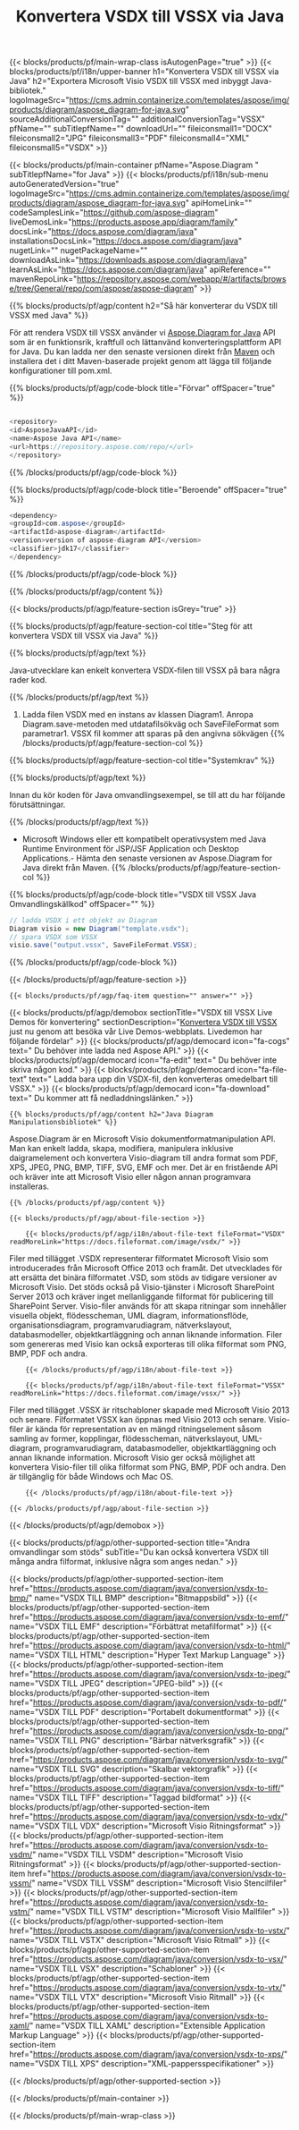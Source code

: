 ﻿---
title: Konvertera VSDX till VSSX via Java 
weight: 4010
url: /sv/java/conversion/vsdx-to-vssx/ 
description: Exempel på Java-konverteringskod för VSDX-format till VSSX-fil. Använd den här exempelkoden för att konvertera VSDX till VSSX i valfri webb- eller datorbaserad applikation Java.
---
{{< blocks/products/pf/main-wrap-class isAutogenPage="true" >}}
{{< blocks/products/pf/i18n/upper-banner h1="Konvertera VSDX till VSSX via Java" h2="Exportera Microsoft Visio VSDX till VSSX med inbyggt Java-bibliotek." logoImageSrc="https://cms.admin.containerize.com/templates/aspose/img/products/diagram/aspose_diagram-for-java.svg" sourceAdditionalConversionTag="" additionalConversionTag="VSSX" pfName="" subTitlepfName="" downloadUrl="" fileiconsmall1="DOCX" fileiconsmall2="JPG" fileiconsmall3="PDF" fileiconsmall4="XML" fileiconsmall5="VSDX" >}}

{{< blocks/products/pf/main-container pfName="Aspose.Diagram " subTitlepfName="for Java" >}}
{{< blocks/products/pf/i18n/sub-menu autoGeneratedVersion="true" logoImageSrc="https://cms.admin.containerize.com/templates/aspose/img/products/diagram/aspose_diagram-for-java.svg" apiHomeLink="" codeSamplesLink="https://github.com/aspose-diagram" liveDemosLink="https://products.aspose.app/diagram/family" docsLink="https://docs.aspose.com/diagram/java" installationsDocsLink="https://docs.aspose.com/diagram/java" nugetLink="" nugetPackageName="" downloadAsLink="https://downloads.aspose.com/diagram/java" learnAsLink="https://docs.aspose.com/diagram/java" apiReference="" mavenRepoLink="https://repository.aspose.com/webapp/#/artifacts/browse/tree/General/repo/com/aspose/aspose-diagram" >}}

{{% blocks/products/pf/agp/content h2="Så här konverterar du VSDX till VSSX med Java" %}}

 För att rendera VSDX till VSSX använder vi
 [Aspose.Diagram for Java](https://products.aspose.com/diagram/java) 
 API som är en funktionsrik, kraftfull och lättanvänd konverteringsplattform API for Java. Du kan ladda ner den senaste versionen direkt från
 [Maven](https://repository.aspose.com/webapp/#/artifacts/browse/tree/General/repo/com/aspose/aspose-diagram) 
 och installera det i ditt Maven-baserade projekt genom att lägga till följande konfigurationer till pom.xml.

{{% blocks/products/pf/agp/code-block title="Förvar" offSpacer="true" %}}

```cs

<repository>
<id>AsposeJavaAPI</id>
<name>Aspose Java API</name>
<url>https://repository.aspose.com/repo/</url>
</repository>


```

{{% /blocks/products/pf/agp/code-block %}}

{{% blocks/products/pf/agp/code-block title="Beroende" offSpacer="true" %}}

```cs
<dependency>
<groupId>com.aspose</groupId>
<artifactId>aspose-diagram</artifactId>
<version>version of aspose-diagram API</version>
<classifier>jdk17</classifier>
</dependency>


```

{{% /blocks/products/pf/agp/code-block %}}

{{% /blocks/products/pf/agp/content %}}

{{< blocks/products/pf/agp/feature-section isGrey="true" >}}

{{% blocks/products/pf/agp/feature-section-col title="Steg för att konvertera VSDX till VSSX via Java" %}}

{{% blocks/products/pf/agp/text %}}

 Java-utvecklare kan enkelt konvertera VSDX-filen till VSSX på bara några rader kod.

{{% /blocks/products/pf/agp/text %}}

1. Ladda filen VSDX med en instans av klassen Diagram1. Anropa Diagram.save-metoden med utdatafilsökväg och SaveFileFormat som parametrar1. VSSX fil kommer att sparas på den angivna sökvägen
{{% /blocks/products/pf/agp/feature-section-col %}}

{{% blocks/products/pf/agp/feature-section-col title="Systemkrav" %}}

{{% blocks/products/pf/agp/text %}}

 Innan du kör koden för Java omvandlingsexempel, se till att du har följande förutsättningar.

{{% /blocks/products/pf/agp/text %}}

- Microsoft Windows eller ett kompatibelt operativsystem med Java Runtime Environment för JSP/JSF Application och Desktop Applications.- Hämta den senaste versionen av Aspose.Diagram for Java direkt från Maven.
{{% /blocks/products/pf/agp/feature-section-col %}}

{{% blocks/products/pf/agp/code-block title="VSDX till VSSX Java Omvandlingskällkod" offSpacer="" %}}

```cs
// ladda VSDX i ett objekt av Diagram 
Diagram visio = new Diagram("template.vsdx");
// spara VSDX som VSSX 
visio.save("output.vssx", SaveFileFormat.VSSX);   


```

{{% /blocks/products/pf/agp/code-block %}}

{{< /blocks/products/pf/agp/feature-section >}}

    {{< blocks/products/pf/agp/faq-item question="" answer="" >}}
 

<!-- aboutfile Starts -->

{{< blocks/products/pf/agp/demobox sectionTitle="VSDX till VSSX Live Demos för konvertering" sectionDescription="[Konvertera VSDX till VSSX](https://products.aspose.app/diagram/conversion/vsdx-to-vssx) just nu genom att besöka vår Live Demos-webbplats. Livedemon har följande fördelar" >}}
        {{< blocks/products/pf/agp/democard icon="fa-cogs" text=" Du behöver inte ladda ned Aspose API." >}}
        {{< blocks/products/pf/agp/democard icon="fa-edit" text=" Du behöver inte skriva någon kod." >}}
        {{< blocks/products/pf/agp/democard icon="fa-file-text" text=" Ladda bara upp din VSDX-fil, den konverteras omedelbart till VSSX." >}}
        {{< blocks/products/pf/agp/democard icon="fa-download" text=" Du kommer att få nedladdningslänken." >}}

    {{% blocks/products/pf/agp/content h2="Java Diagram Manipulationsbibliotek" %}}

 Aspose.Diagram är en Microsoft Visio dokumentformatmanipulation API. Man kan enkelt ladda, skapa, modifiera, manipulera inklusive daigramelement och konvertera Visio-diagram till andra format som PDF, XPS, JPEG, PNG, BMP, TIFF, SVG, EMF och mer. Det är en fristående API och kräver inte att Microsoft Visio eller någon annan programvara installeras.  



    {{% /blocks/products/pf/agp/content %}}

    {{< blocks/products/pf/agp/about-file-section >}}

        {{< blocks/products/pf/agp/i18n/about-file-text fileFormat="VSDX" readMoreLink="https://docs.fileformat.com/image/vsdx/" >}}

Filer med tillägget .VSDX representerar filformatet Microsoft Visio som introducerades från Microsoft Office 2013 och framåt. Det utvecklades för att ersätta det binära filformatet .VSD, som stöds av tidigare versioner av Microsoft Visio. Det stöds också på Visio-tjänster i Microsoft SharePoint Server 2013 och kräver inget mellanliggande filformat för publicering till SharePoint Server. Visio-filer används för att skapa ritningar som innehåller visuella objekt, flödesscheman, UML diagram, informationsflöde, organisationsdiagram, programvarudiagram, nätverkslayout, databasmodeller, objektkartläggning och annan liknande information. Filer som genereras med Visio kan också exporteras till olika filformat som PNG, BMP, PDF och andra.


        {{< /blocks/products/pf/agp/i18n/about-file-text >}}

        {{< blocks/products/pf/agp/i18n/about-file-text fileFormat="VSSX" readMoreLink="https://docs.fileformat.com/image/vssx/" >}}

Filer med tillägget .VSSX är ritschabloner skapade med Microsoft Visio 2013 och senare. Filformatet VSSX kan öppnas med Visio 2013 och senare. Visio-filer är kända för representation av en mängd ritningselement såsom samling av former, kopplingar, flödesscheman, nätverkslayout, UML-diagram, programvarudiagram, databasmodeller, objektkartläggning och annan liknande information. Microsoft Visio ger också möjlighet att konvertera Visio-filer till olika filformat som PNG, BMP, PDF och andra. Den är tillgänglig för både Windows och Mac OS.


        {{< /blocks/products/pf/agp/i18n/about-file-text >}}

    {{< /blocks/products/pf/agp/about-file-section >}}

{{< /blocks/products/pf/agp/demobox >}}

<!-- aboutfile Ends -->

{{< blocks/products/pf/agp/other-supported-section title="Andra omvandlingar som stöds" subTitle="Du kan också konvertera VSDX till många andra filformat, inklusive några som anges nedan." >}}

{{< blocks/products/pf/agp/other-supported-section-item href="https://products.aspose.com/diagram/java/conversion/vsdx-to-bmp/" name="VSDX TILL BMP" description="Bitmappsbild" >}}
{{< blocks/products/pf/agp/other-supported-section-item href="https://products.aspose.com/diagram/java/conversion/vsdx-to-emf/" name="VSDX TILL EMF" description="Förbättrat metafilformat" >}}
{{< blocks/products/pf/agp/other-supported-section-item href="https://products.aspose.com/diagram/java/conversion/vsdx-to-html/" name="VSDX TILL HTML" description="Hyper Text Markup Language" >}}
{{< blocks/products/pf/agp/other-supported-section-item href="https://products.aspose.com/diagram/java/conversion/vsdx-to-jpeg/" name="VSDX TILL JPEG" description="JPEG-bild" >}}
{{< blocks/products/pf/agp/other-supported-section-item href="https://products.aspose.com/diagram/java/conversion/vsdx-to-pdf/" name="VSDX TILL PDF" description="Portabelt dokumentformat" >}}
{{< blocks/products/pf/agp/other-supported-section-item href="https://products.aspose.com/diagram/java/conversion/vsdx-to-png/" name="VSDX TILL PNG" description="Bärbar nätverksgrafik" >}}
{{< blocks/products/pf/agp/other-supported-section-item href="https://products.aspose.com/diagram/java/conversion/vsdx-to-svg/" name="VSDX TILL SVG" description="Skalbar vektorgrafik" >}}
{{< blocks/products/pf/agp/other-supported-section-item href="https://products.aspose.com/diagram/java/conversion/vsdx-to-tiff/" name="VSDX TILL TIFF" description="Taggad bildformat" >}}
{{< blocks/products/pf/agp/other-supported-section-item href="https://products.aspose.com/diagram/java/conversion/vsdx-to-vdx/" name="VSDX TILL VDX" description="Microsoft Visio Ritningsformat" >}}
{{< blocks/products/pf/agp/other-supported-section-item href="https://products.aspose.com/diagram/java/conversion/vsdx-to-vsdm/" name="VSDX TILL VSDM" description="Microsoft Visio Ritningsformat" >}}
{{< blocks/products/pf/agp/other-supported-section-item href="https://products.aspose.com/diagram/java/conversion/vsdx-to-vssm/" name="VSDX TILL VSSM" description="Microsoft Visio Stencilfiler" >}}
{{< blocks/products/pf/agp/other-supported-section-item href="https://products.aspose.com/diagram/java/conversion/vsdx-to-vstm/" name="VSDX TILL VSTM" description="Microsoft Visio Mallfiler" >}}
{{< blocks/products/pf/agp/other-supported-section-item href="https://products.aspose.com/diagram/java/conversion/vsdx-to-vstx/" name="VSDX TILL VSTX" description="Microsoft Visio Ritmall" >}}
{{< blocks/products/pf/agp/other-supported-section-item href="https://products.aspose.com/diagram/java/conversion/vsdx-to-vsx/" name="VSDX TILL VSX" description="Schabloner" >}}
{{< blocks/products/pf/agp/other-supported-section-item href="https://products.aspose.com/diagram/java/conversion/vsdx-to-vtx/" name="VSDX TILL VTX" description="Microsoft Visio Ritmall" >}}
{{< blocks/products/pf/agp/other-supported-section-item href="https://products.aspose.com/diagram/java/conversion/vsdx-to-xaml/" name="VSDX TILL XAML" description="Extensible Application Markup Language" >}}
{{< blocks/products/pf/agp/other-supported-section-item href="https://products.aspose.com/diagram/java/conversion/vsdx-to-xps/" name="VSDX TILL XPS" description="XML-pappersspecifikationer" >}}

{{< /blocks/products/pf/agp/other-supported-section >}}

{{< /blocks/products/pf/main-container >}}
    
{{< /blocks/products/pf/main-wrap-class >}}